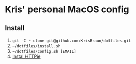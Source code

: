 # Kris' personal MacOS config

## Install

1. `git -C ~ clone git@github.com:KrisBraun/dotfiles.git`
1. `~/dotfiles/install.sh`
1. `~/dotfiles/config.sh [EMAIL]`
1. [Instal HTTPie](https://httpie.io/download)
